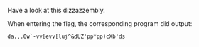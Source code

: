 Have a look at this dizzazzembly.

When entering the flag, the corresponding program did output:
```
da.,.0w`-vv[evv[luj^&dUZ'pp*pp)cXb'ds
```